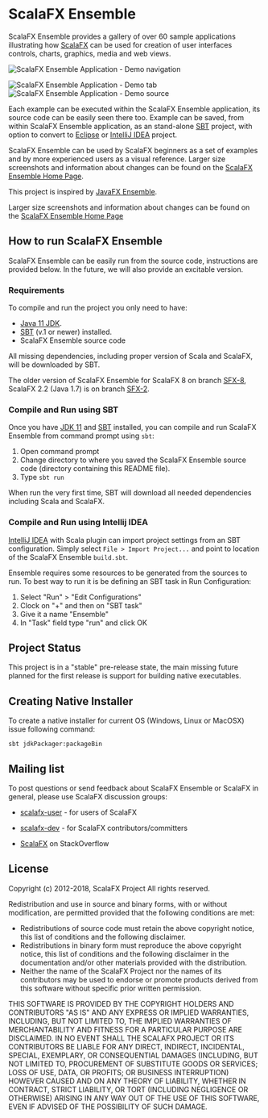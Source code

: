 ScalaFX Ensemble
================

ScalaFX Ensemble provides a gallery of over 60 sample applications illustrating how
[ScalaFX](http://scalafx.org) can be used for creation of user interfaces controls, charts, graphics, media and web views.

![ScalaFX Ensemble Application - Demo navigation](http://scalafx.github.io/scalafx-ensemble/images/ScalaFX_Ensemble-grid-50p.png)

![ScalaFX Ensemble Application - Demo tab](http://scalafx.github.io/scalafx-ensemble/images/ScalaFX_Ensemble-demo-50p.png)
![ScalaFX Ensemble Application - Demo source](http://scalafx.github.io/scalafx-ensemble/images/ScalaFX_Ensemble-source-50p.png)

Each example can be executed within the ScalaFX Ensemble application, its source code can be easily seen there too.
Example can be saved, from within ScalaFX Ensemble application, as an stand-alone [SBT](http://www.scala-sbt.org/) project,
with option to convert to [Eclipse](http://www.eclipse.org/) or [IntelliJ IDEA](http://www.jetbrains.com/idea/) project.

ScalaFX Ensemble can be used by ScalaFX beginners as a set of examples and by more experienced users as a visual
reference. Larger size screenshots and information about changes can be found on the
[ScalaFX Ensemble Home Page](http://scalafx.github.com/scalafx-ensemble/).

This project is inspired by [JavaFX Ensemble](http://www.oracle.com/technetwork/java/javafx/samples/index.html).

Larger size screenshots and information about changes can be found on the
[ScalaFX Ensemble Home Page](http://scalafx.github.com/scalafx-ensemble/)


How to run ScalaFX Ensemble
---------------------------

ScalaFX Ensemble can be easily run from the source code, instructions are provided below.
In the future, we will also provide an excitable version.

### Requirements ###

To compile and run the project you only need to have:

*  [Java 11 JDK](http://www.oracle.com/technetwork/java/javase/downloads/index.html).
*  [SBT](http://www.scala-sbt.org/) (v.1 or newer) installed.
*  ScalaFX Ensemble source code

All missing dependencies, including proper version of Scala and ScalaFX, will be downloaded by SBT.

The older version of ScalaFX Ensemble for ScalaFX 8 on branch [SFX-8](https://github.com/scalafx/scalafx-ensemble/tree/SFX-8), ScalaFX 2.2 (Java 1.7) is on branch
[SFX-2](https://github.com/scalafx/scalafx-ensemble/tree/SFX-2).

### Compile and Run using SBT ###

Once you have [JDK 11](http://www.oracle.com/technetwork/java/javase/downloads/index.html)
and [SBT](http://www.scala-sbt.org/) installed, you can compile and run ScalaFX Ensemble from command prompt using `sbt`:

1. Open command prompt
2. Change directory to where you saved the ScalaFX Ensemble source code (directory containing this README file).
3. Type `sbt run`

When run the very first time, SBT will download all needed dependencies including Scala and ScalaFX.

### Compile and Run using Intellij IDEA ###

[IntelliJ IDEA](http://www.jetbrains.com/idea/) with Scala plugin can import project settings from an SBT configuration.
Simply select `File > Import Project...` and point to location of the ScalaFX Ensemble `build.sbt`.

Ensemble requires some resources to be generated from the sources to run.
To best way to run it is be defining an SBT task in Run Configuration:
1. Select "Run" > "Edit Configurations"
2. Clock on "+" and then on "SBT task"
3. Give it a name "Ensemble"
3. In "Task" field type "run" and click OK


Project Status
--------------

This project is in a "stable" pre-release state, the main missing future planned for the first release is support
for building native executables.


Creating Native Installer
-------------------------
To create a native installer for current OS (Windows, Linux or MacOSX) issue following command:

```
sbt jdkPackager:packageBin
```

Mailing list
------------

To post questions or send feedback about ScalaFX Ensemble or ScalaFX in general, please use ScalaFX discussion groups:

* [scalafx-user](https://groups.google.com/forum/?fromgroups#!forum/scalafx-users) - for users of ScalaFX

* [scalafx-dev](https://groups.google.com/forum/?fromgroups#!forum/scalafx-dev) - for ScalaFX contributors/committers

* [ScalaFX](https://stackoverflow.com/questions/tagged/scalafx) on StackOverflow


License
-------

Copyright (c) 2012-2018, ScalaFX Project
All rights reserved.

Redistribution and use in source and binary forms, with or without
modification, are permitted provided that the following conditions are met:
* Redistributions of source code must retain the above copyright
notice, this list of conditions and the following disclaimer.
* Redistributions in binary form must reproduce the above copyright
notice, this list of conditions and the following disclaimer in the
documentation and/or other materials provided with the distribution.
* Neither the name of the ScalaFX Project nor the
names of its contributors may be used to endorse or promote products
derived from this software without specific prior written permission.

THIS SOFTWARE IS PROVIDED BY THE COPYRIGHT HOLDERS AND CONTRIBUTORS "AS IS" AND
ANY EXPRESS OR IMPLIED WARRANTIES, INCLUDING, BUT NOT LIMITED TO, THE IMPLIED
WARRANTIES OF MERCHANTABILITY AND FITNESS FOR A PARTICULAR PURPOSE ARE
DISCLAIMED. IN NO EVENT SHALL THE SCALAFX PROJECT OR ITS CONTRIBUTORS BE LIABLE
FOR ANY DIRECT, INDIRECT, INCIDENTAL, SPECIAL, EXEMPLARY, OR CONSEQUENTIAL
DAMAGES (INCLUDING, BUT NOT LIMITED TO, PROCUREMENT OF SUBSTITUTE GOODS OR
SERVICES; LOSS OF USE, DATA, OR PROFITS; OR BUSINESS INTERRUPTION) HOWEVER CAUSED
AND ON ANY THEORY OF LIABILITY, WHETHER IN CONTRACT, STRICT LIABILITY, OR TORT
(INCLUDING NEGLIGENCE OR OTHERWISE) ARISING IN ANY WAY OUT OF THE USE OF THIS
SOFTWARE, EVEN IF ADVISED OF THE POSSIBILITY OF SUCH DAMAGE.

